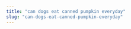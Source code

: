 ```yaml
---
title: "can dogs eat canned pumpkin everyday"
slug: "can-dogs-eat-canned-pumpkin-everyday"
---
```


